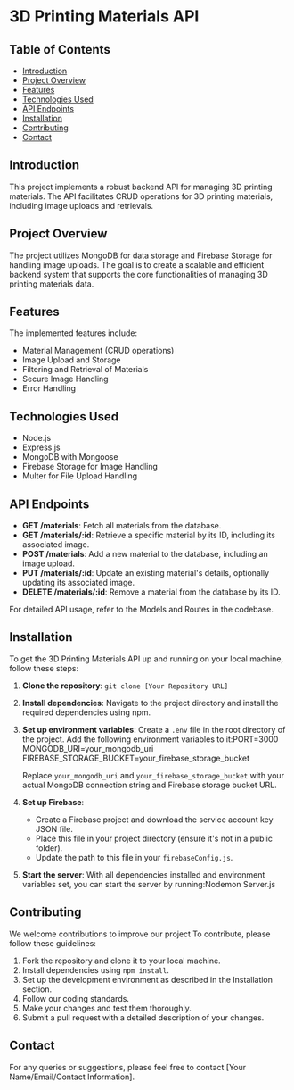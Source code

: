 # 3D Printing Materials API

## Table of Contents
- [Introduction](#introduction)
- [Project Overview](#project-overview)
- [Features](#features)
- [Technologies Used](#technologies-used)
- [API Endpoints](#api-endpoints)
- [Installation](#installation)
- [Contributing](#contributing)
- [Contact](#contact)

## Introduction

This project implements a robust backend API for managing 3D printing materials. The API facilitates CRUD operations for 3D printing materials, including image uploads and retrievals.

## Project Overview

The project utilizes MongoDB for data storage and Firebase Storage for handling image uploads. The goal is to create a scalable and efficient backend system that supports the core functionalities of managing 3D printing materials data.

## Features

The implemented features include:
- Material Management (CRUD operations)
- Image Upload and Storage
- Filtering and Retrieval of Materials
- Secure Image Handling
- Error Handling

## Technologies Used

- Node.js
- Express.js
- MongoDB with Mongoose
- Firebase Storage for Image Handling
- Multer for File Upload Handling

## API Endpoints

- **GET /materials**: Fetch all materials from the database.
- **GET /materials/:id**: Retrieve a specific material by its ID, including its associated image.
- **POST /materials**: Add a new material to the database, including an image upload.
- **PUT /materials/:id**: Update an existing material's details, optionally updating its associated image.
- **DELETE /materials/:id**: Remove a material from the database by its ID.

For detailed API usage, refer to the Models and Routes in the codebase.

## Installation

To get the 3D Printing Materials API up and running on your local machine, follow these steps:

1. **Clone the repository**: `git clone [Your Repository URL]`
2. **Install dependencies**: Navigate to the project directory and install the required dependencies using npm.
3. **Set up environment variables**: Create a `.env` file in the root directory of the project. Add the following environment variables to it:PORT=3000 MONGODB_URI=your_mongodb_uri FIREBASE_STORAGE_BUCKET=your_firebase_storage_bucket

   Replace `your_mongodb_uri` and `your_firebase_storage_bucket` with your actual MongoDB connection string and Firebase storage bucket URL.
4. **Set up Firebase**:
   - Create a Firebase project and download the service account key JSON file.
   - Place this file in your project directory (ensure it's not in a public folder).
   - Update the path to this file in your `firebaseConfig.js`.
5. **Start the server**: With all dependencies installed and environment variables set, you can start the server by running:Nodemon Server.js

## Contributing

We welcome contributions to improve our project To contribute, please follow these guidelines:
1. Fork the repository and clone it to your local machine.
2. Install dependencies using `npm install`.
3. Set up the development environment as described in the Installation section.
4. Follow our coding standards.
5. Make your changes and test them thoroughly.
6. Submit a pull request with a detailed description of your changes.

## Contact

For any queries or suggestions, please feel free to contact [Your Name/Email/Contact Information].

